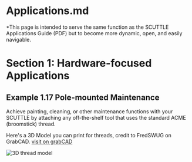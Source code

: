 # Applications.md

*This page is intended to serve the same function as the SCUTTLE Applications Guide (PDF) but to become more dynamic, open, and easily navigable.

# Section 1: Hardware-focused Applications

## Example 1.17 Pole-mounted Maintenance

Achieve painting, cleaning, or other maintenance functions with your SCUTTLE by attaching any off-the-shelf tool that uses the standard ACME (broomstick) thread.

Here's a 3D Model you can print for threads, credit to FredSWUG on GrabCAD.  [visit on grabCAD](https://grabcad.com/library/acme-thread-samples-1)

![3D thread model](https://d2t1xqejof9utc.cloudfront.net/screenshots/pics/f8b9fc7ce13171d0327a1e0af75b5e29/large.png)
